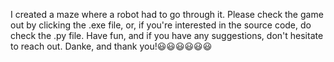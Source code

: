 I created a maze where a robot had to go through it. Please check the game out by clicking the .exe file, or, if you're interested in the source code, do check the .py file.
Have fun, and if you have any suggestions, don't hesitate to reach out. Danke, and thank you!😃😃😃😃😃😃
